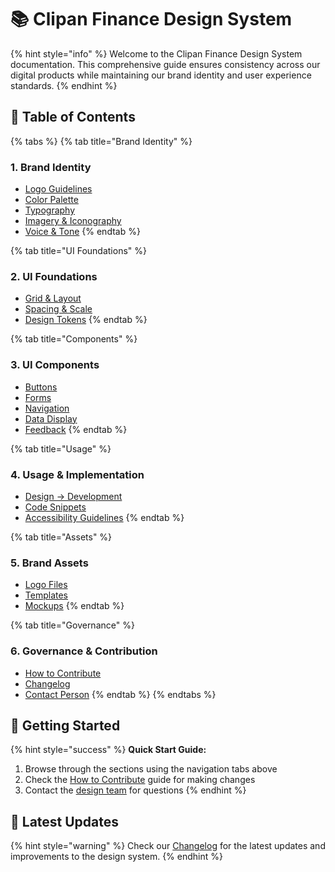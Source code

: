 # 📚 Clipan Finance Design System

{% hint style="info" %}
Welcome to the Clipan Finance Design System documentation. This comprehensive guide ensures consistency across our digital products while maintaining our brand identity and user experience standards.
{% endhint %}

## 📑 Table of Contents

{% tabs %}
{% tab title="Brand Identity" %}
### 1. Brand Identity
* [Logo Guidelines](01-brand-identity/logo.md)
* [Color Palette](01-brand-identity/colors.md)
* [Typography](01-brand-identity/typography.md)
* [Imagery & Iconography](01-brand-identity/imagery.md)
* [Voice & Tone](01-brand-identity/voice-tone.md)
{% endtab %}

{% tab title="UI Foundations" %}
### 2. UI Foundations
* [Grid & Layout](02-ui-foundations/grid-layout.md)
* [Spacing & Scale](02-ui-foundations/spacing-tokens.md)
* [Design Tokens](02-ui-foundations/design-tokens.md)
{% endtab %}

{% tab title="Components" %}
### 3. UI Components
* [Buttons](03-ui-components/buttons.md)
* [Forms](03-ui-components/forms.md)
* [Navigation](03-ui-components/navigation.md)
* [Data Display](03-ui-components/data-display.md)
* [Feedback](03-ui-components/feedback.md)
{% endtab %}

{% tab title="Usage" %}
### 4. Usage & Implementation
* [Design → Development](04-usage-guidelines/design-to-dev.md)
* [Code Snippets](04-usage-guidelines/code-snippets.md)
* [Accessibility Guidelines](04-usage-guidelines/accessibility.md)
{% endtab %}

{% tab title="Assets" %}
### 5. Brand Assets
* [Logo Files](05-assets/logo-files.md)
* [Templates](05-assets/templates.md)
* [Mockups](05-assets/mockups.md)
{% endtab %}

{% tab title="Governance" %}
### 6. Governance & Contribution
* [How to Contribute](06-governance/contribution.md)
* [Changelog](06-governance/changelog.md)
* [Contact Person](06-governance/contacts.md)
{% endtab %}
{% endtabs %}

## 🚀 Getting Started

{% hint style="success" %}
**Quick Start Guide:**
1. Browse through the sections using the navigation tabs above
2. Check the [How to Contribute](06-governance/contribution.md) guide for making changes
3. Contact the [design team](06-governance/contacts.md) for questions
{% endhint %}

## 📅 Latest Updates

{% hint style="warning" %}
Check our [Changelog](06-governance/changelog.md) for the latest updates and improvements to the design system.
{% endhint %}
